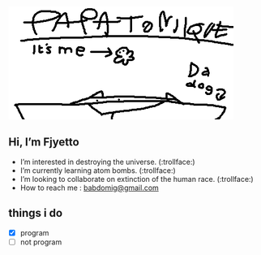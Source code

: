 <picture>
 <source media="(prefers-color-scheme: dark)" srcset="ghub banner.png">
 <source media="(prefers-color-scheme: light)" srcset="ghub banner light.png">
 <img alt="my banner" src="ghub banner light.png">
</picture>

## Hi, I’m Fjyetto
- I’m interested in destroying the universe. (:trollface:)
- I’m currently learning atom bombs. (:trollface:)
- I’m looking to collaborate on extinction of the human race. (:trollface:)
- How to reach me : babdomig@gmail.com 
## things i do
- [x] program
- [ ] not program
